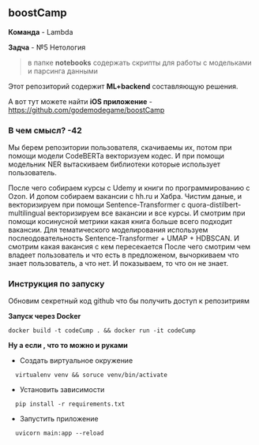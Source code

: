 ## boostCamp

**Команда** - Lambda 

**Задча** - №5 Нетология 

> в папке **notebooks** содержать скрипты для работы с модельками и парсинга данными

Этот репозиторий содержит **ML+backend** составляющую решения.

А вот тут можете найти **iOS приложение** - https://github.com/godemodegame/boostCamp

### В чем смысл? -42

Мы берем репозитории пользователя, скачиваемы их, потом при помощи модели CodeBERTa векторизуем кодес.
И при помощи модельник NER вытаскиваем библиотеки которые использует пользователь.

После чего собираем курсы с Udemy и книги по программированию с Ozon. И допом собираем вакансии с hh.ru и Хабра. 
Чистим даные, и векторизируем при помощи Sentence-Transformer c quora-distilbert-multilingual векторизируем все вакансии
и все курсы. И смотрим при помощи косинусной метрики какая книга больше всего подходит вакансии.
Для тематического моделирования используем послеодовательность Sentence-Transformer + UMAP + HDBSCAN.
И смотрим какая вакансия с кем пересекается
После чего смотрим чем владеет пользователь и что есть в предложеном, вычоркиваем что знает пользователь, а что нет.
И показываем, то что он не знает.

### Инструкция по запуску 

Обновим секретный код github что бы получить доступ к репозитриям

**Запуск через Docker**
```shell
docker build -t codeCump . && docker run -it codeCump
```
 
**Ну а если , что то можно и руками**

- Создать виртуальное окружение

```shell
  virtualenv venv && soruce venv/bin/activate
```
-  Установить зависимости

```shell
  pip install -r requirements.txt
```
-   Запустить приложение

```shell
  uvicorn main:app --reload
```
